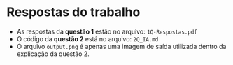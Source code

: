 # Respostas do trabalho

- As respostas da **questão 1** estão no arquivo: `1Q-Respostas.pdf`
- O código da **questão 2** está no arquivo: `2Q_IA.md`
- O arquivo `output.png` é apenas uma imagem de saída utilizada dentro da explicação da questão 2.
